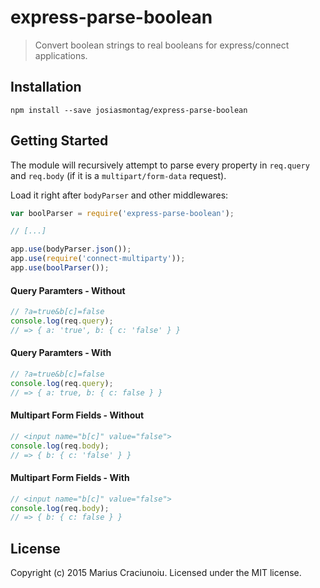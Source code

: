 express-parse-boolean
==================

> Convert boolean strings to real booleans for express/connect applications.


## Installation

    npm install --save josiasmontag/express-parse-boolean


## Getting Started
The module will recursively attempt to parse every property in `req.query` and `req.body` (if it is a `multipart/form-data` request).

Load it right after `bodyParser` and other middlewares:

```js
var boolParser = require('express-parse-boolean');

// [...]

app.use(bodyParser.json());
app.use(require('connect-multiparty'));
app.use(boolParser());
```

#### Query Paramters - Without
```js
// ?a=true&b[c]=false
console.log(req.query);
// => { a: 'true', b: { c: 'false' } }
```

#### Query Paramters - With
```js
// ?a=true&b[c]=false
console.log(req.query);
// => { a: true, b: { c: false } }
```


#### Multipart Form Fields - Without
```js
// <input name="b[c]" value="false"> 
console.log(req.body);
// => { b: { c: 'false' } }
```

#### Multipart Form Fields - With
```js
// <input name="b[c]" value="false"> 
console.log(req.body);
// => { b: { c: false } }
```

## License
Copyright (c) 2015 Marius Craciunoiu. Licensed under the MIT license.
